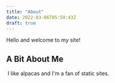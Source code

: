 ```yaml
---
title: "About"
date: 2022-03-06T05:59:43Z
draft: true
---
```


Hello and welcome to my site!
​
## A Bit About Me
​
I like alpacas and I'm a fan of static sites.